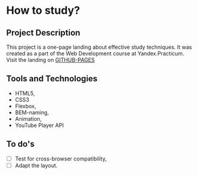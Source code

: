 # How to study?

## Project Description
This project is a one-page landing about effective study techniques. It was created as a part of the Web Development course at Yandex.Practicum.
Visit the landing on [GITHUB-PAGES](https://palinakarabovich.github.io/how-to-learn/)

## Tools and Technologies
 - HTML5,
- CSS3
- Flexbox,
- BEM-naming,
- Animation,
- YouTube Player API

## To do's
- [ ] Test for cross-browser compatibility,
- [ ] Adapt the layout.
